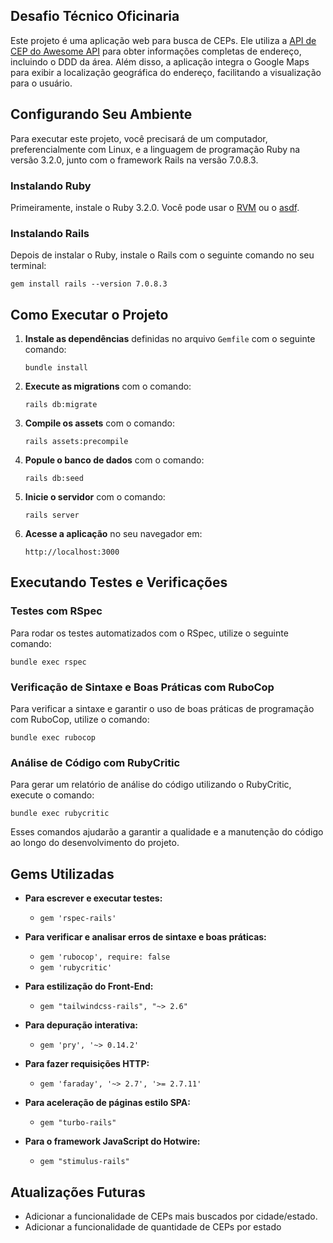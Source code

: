 ## Desafio Técnico Oficinaria

Este projeto é uma aplicação web para busca de CEPs. Ele utiliza a [API de CEP do Awesome API](https://docs.awesomeapi.com.br/api-cep) para obter informações completas de endereço, incluindo o DDD da área. Além disso, a aplicação integra o Google Maps para exibir a localização geográfica do endereço, facilitando a visualização para o usuário.

## Configurando Seu Ambiente

Para executar este projeto, você precisará de um computador, preferencialmente com Linux, e a linguagem de programação Ruby na versão 3.2.0, junto com o framework Rails na versão 7.0.8.3.

### Instalando Ruby

Primeiramente, instale o Ruby 3.2.0. Você pode usar o [RVM](https://rvm.io/) ou o [asdf](https://github.com/asdf-vm/asdf).

### Instalando Rails

Depois de instalar o Ruby, instale o Rails com o seguinte comando no seu terminal:

```
gem install rails --version 7.0.8.3
```

## Como Executar o Projeto

1. **Instale as dependências** definidas no arquivo `Gemfile` com o seguinte comando:

    ```
    bundle install
    ```

2. **Execute as migrations** com o comando:

    ```
    rails db:migrate
    ```

3. **Compile os assets** com o comando:

    ```
    rails assets:precompile
    ```

4. **Popule o banco de dados** com o comando:

    ```
    rails db:seed
    ```

5. **Inicie o servidor** com o comando:

    ```
    rails server
    ```

6. **Acesse a aplicação** no seu navegador em:

    ```
    http://localhost:3000
    ```

## Executando Testes e Verificações

### Testes com RSpec

Para rodar os testes automatizados com o RSpec, utilize o seguinte comando:

```
bundle exec rspec
```

### Verificação de Sintaxe e Boas Práticas com RuboCop

Para verificar a sintaxe e garantir o uso de boas práticas de programação com RuboCop, utilize o comando:

```
bundle exec rubocop
```

### Análise de Código com RubyCritic

Para gerar um relatório de análise do código utilizando o RubyCritic, execute o comando:

```
bundle exec rubycritic
```

Esses comandos ajudarão a garantir a qualidade e a manutenção do código ao longo do desenvolvimento do projeto.

## Gems Utilizadas

- **Para escrever e executar testes:**
  * `gem 'rspec-rails'`

- **Para verificar e analisar erros de sintaxe e boas práticas:**
  * `gem 'rubocop', require: false`
  * `gem 'rubycritic'`

- **Para estilização do Front-End:**
  * `gem "tailwindcss-rails", "~> 2.6"`

- **Para depuração interativa:**
  * `gem 'pry', '~> 0.14.2'`

- **Para fazer requisições HTTP:**
  * `gem 'faraday', '~> 2.7', '>= 2.7.11'`

- **Para aceleração de páginas estilo SPA:**
  * `gem "turbo-rails"`

- **Para o framework JavaScript do Hotwire:**
  * `gem "stimulus-rails"`

## Atualizações Futuras

* Adicionar a funcionalidade de CEPs mais buscados por cidade/estado.
* Adicionar a funcionalidade de quantidade de CEPs por estado
